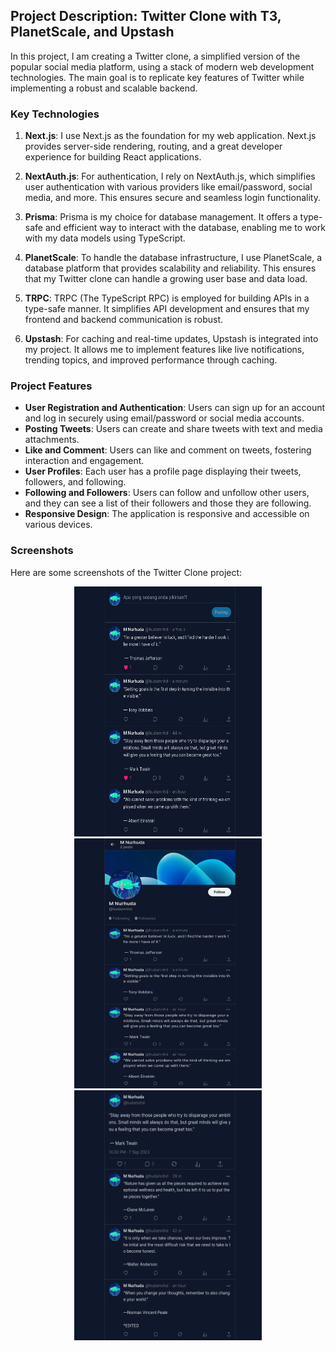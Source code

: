## Project Description: Twitter Clone with T3, PlanetScale, and Upstash

In this project, I am creating a Twitter clone, a simplified version of the popular social media platform, using a stack of modern web development technologies. The main goal is to replicate key features of Twitter while implementing a robust and scalable backend.

### Key Technologies

1. **Next.js**: I use Next.js as the foundation for my web application. Next.js provides server-side rendering, routing, and a great developer experience for building React applications.

2. **NextAuth.js**: For authentication, I rely on NextAuth.js, which simplifies user authentication with various providers like email/password, social media, and more. This ensures secure and seamless login functionality.

3. **Prisma**: Prisma is my choice for database management. It offers a type-safe and efficient way to interact with the database, enabling me to work with my data models using TypeScript.

4. **PlanetScale**: To handle the database infrastructure, I use PlanetScale, a database platform that provides scalability and reliability. This ensures that my Twitter clone can handle a growing user base and data load.

5. **TRPC**: TRPC (The TypeScript RPC) is employed for building APIs in a type-safe manner. It simplifies API development and ensures that my frontend and backend communication is robust.

6. **Upstash**: For caching and real-time updates, Upstash is integrated into my project. It allows me to implement features like live notifications, trending topics, and improved performance through caching.

### Project Features

- **User Registration and Authentication**: Users can sign up for an account and log in securely using email/password or social media accounts.
- **Posting Tweets**: Users can create and share tweets with text and media attachments.
- **Like and Comment**: Users can like and comment on tweets, fostering interaction and engagement.
- **User Profiles**: Each user has a profile page displaying their tweets, followers, and following.
- **Following and Followers**: Users can follow and unfollow other users, and they can see a list of their followers and those they are following.
- **Responsive Design**: The application is responsive and accessible on various devices.

### Screenshots

Here are some screenshots of the Twitter Clone project:

<div align="center" style="display: ; ">
  <img src="/screenshot/home.png" alt="Screenshot 1" width="300"  style="height: 400px;"/>
  <img src="/screenshot/profle.png" alt="Screenshot 2" width="300"  style="height: 400px;" />
  <img src="/screenshot/post.png" alt="Screenshot 3" width="300"   style="height: 400px;"/>
</div>

